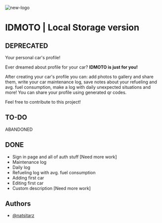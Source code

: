 ![new-logo](https://github.com/natsitarz/car.io/assets/78207063/1982469e-0111-4b1d-9ae4-6a76b7edc34b)

# IDMOTO | Local Storage version
## DEPRECATED

Your personal car's profile!

Ever dreamed about profile for your car? __IDMOTO is just for you!__ 

After creating your car's profile you can: add photos to gallery and share them, write your car maintenance log, save notes about your refueling and avg. fuel consumption, make a log with daily unexpected situations and more!
You can share your profile using generated qr codes.  

Feel free to contribute to this project!

## TO-DO
ABANDONED

## DONE
- Sign in page and all of auth stuff [Need more work]
- Maintenance log
- Daily log
- Refueling log with avg. fuel consumption
- Adding first car
- Editing first car
- Custom description [Need more work]

## Authors

- [@natsitarz](https://github.com/natsitarz/)

